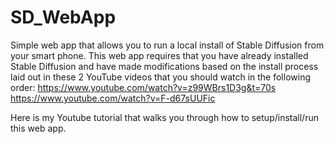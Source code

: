 # SD_WebApp
Simple web app that allows you to run a local install of Stable Diffusion from your smart phone. This web app requires that you have already installed Stable Diffusion and have made modifications based on the install process laid out in these 2 YouTube videos that you should watch in the following order:
https://www.youtube.com/watch?v=z99WBrs1D3g&t=70s <br>
https://www.youtube.com/watch?v=F-d67sUUFic

Here is my Youtube tutorial that walks you through how to setup/install/run this web app. 


